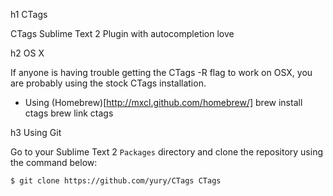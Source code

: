 h1 CTags

CTags Sublime Text 2 Plugin with autocompletion love


h2 OS X

If anyone is having trouble getting the CTags -R flag to work on OSX, you are probably using the stock CTags installation.

* Using (Homebrew)[http://mxcl.github.com/homebrew/]
    brew install ctags
    brew link ctags



h3 Using Git

Go to your Sublime Text 2 `Packages` directory and clone the repository using the command below:


    $ git clone https://github.com/yury/CTags CTags

